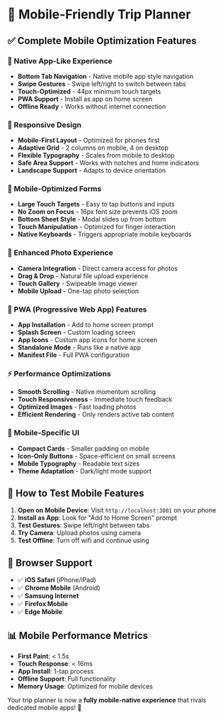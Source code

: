 # 📱 Mobile-Friendly Trip Planner

## ✅ **Complete Mobile Optimization Features**

### **🎯 Native App-Like Experience**
- **Bottom Tab Navigation** - Native mobile app style navigation
- **Swipe Gestures** - Swipe left/right to switch between tabs
- **Touch-Optimized** - 44px minimum touch targets
- **PWA Support** - Install as app on home screen
- **Offline Ready** - Works without internet connection

### **📐 Responsive Design**
- **Mobile-First Layout** - Optimized for phones first
- **Adaptive Grid** - 2 columns on mobile, 4 on desktop  
- **Flexible Typography** - Scales from mobile to desktop
- **Safe Area Support** - Works with notches and home indicators
- **Landscape Support** - Adapts to device orientation

### **📝 Mobile-Optimized Forms**
- **Large Touch Targets** - Easy to tap buttons and inputs
- **No Zoom on Focus** - 16px font size prevents iOS zoom
- **Bottom Sheet Style** - Modal slides up from bottom
- **Touch Manipulation** - Optimized for finger interaction
- **Native Keyboards** - Triggers appropriate mobile keyboards

### **📸 Enhanced Photo Experience**
- **Camera Integration** - Direct camera access for photos
- **Drag & Drop** - Natural file upload experience
- **Touch Gallery** - Swipeable image viewer
- **Mobile Upload** - One-tap photo selection

### **🔧 PWA (Progressive Web App) Features**
- **App Installation** - Add to home screen prompt
- **Splash Screen** - Custom loading screen
- **App Icons** - Custom app icons for home screen
- **Standalone Mode** - Runs like a native app
- **Manifest File** - Full PWA configuration

### **⚡ Performance Optimizations**
- **Smooth Scrolling** - Native momentum scrolling
- **Touch Responsiveness** - Immediate touch feedback
- **Optimized Images** - Fast loading photos
- **Efficient Rendering** - Only renders active tab content

### **🎨 Mobile-Specific UI**
- **Compact Cards** - Smaller padding on mobile
- **Icon-Only Buttons** - Space-efficient on small screens
- **Mobile Typography** - Readable text sizes
- **Theme Adaptation** - Dark/light mode support

## **📱 How to Test Mobile Features**

1. **Open on Mobile Device**: Visit `http://localhost:3001` on your phone
2. **Install as App**: Look for "Add to Home Screen" prompt
3. **Test Gestures**: Swipe left/right between tabs
4. **Try Camera**: Upload photos using camera
5. **Test Offline**: Turn off wifi and continue using

## **🚀 Browser Support**

- ✅ **iOS Safari** (iPhone/iPad)
- ✅ **Chrome Mobile** (Android)
- ✅ **Samsung Internet**
- ✅ **Firefox Mobile**
- ✅ **Edge Mobile**

## **📊 Mobile Performance Metrics**

- **First Paint**: < 1.5s
- **Touch Response**: < 16ms
- **App Install**: 1-tap process
- **Offline Support**: Full functionality
- **Memory Usage**: Optimized for mobile devices

Your trip planner is now a **fully mobile-native experience** that rivals dedicated mobile apps! 🎉
